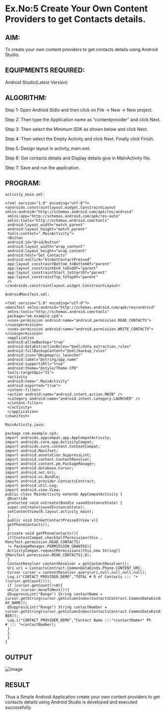 
# Ex.No:5 Create Your Own Content Providers to get Contacts details.


## AIM:

To create your own content providers to get contacts details using Android Studio.

## EQUIPMENTS REQUIRED:

Android Studio(Latest Version)

## ALGORITHM:

Step 1: Open Android Stdio and then click on File -> New -> New project.

Step 2: Then type the Application name as “contentprovider″ and click Next. 

Step 3: Then select the Minimum SDK as shown below and click Next.

Step 4: Then select the Empty Activity and click Next. Finally click Finish.

Step 5: Design layout in activity_main.xml.

Step 6: Get contacts details and Display details give in MainActivity file.

Step 7: Save and run the application.

## PROGRAM:
```
activity_main.xml:

<?xml version="1.0" encoding="utf-8"?>
<androidx.constraintlayout.widget.ConstraintLayout
xmlns:android="http://schemas.android.com/apk/res/android"
 xmlns:app="http://schemas.android.com/apk/res-auto"
 xmlns:tools="http://schemas.android.com/tools"
 android:layout_width="match_parent"
 android:layout_height="match_parent"
 tools:context=".MainActivity">
 <Button
 android:id="@+id/button"
 android:layout_width="wrap_content"
 android:layout_height="wrap_content"
 android:text="Get Contacts"
 android:onClick="btnGetContactPressed"
 app:layout_constraintBottom_toBottomOf="parent"
 app:layout_constraintEnd_toEndOf="parent"
 app:layout_constraintStart_toStartOf="parent"
 app:layout_constraintTop_toTopOf="parent"
 />
</androidx.constraintlayout.widget.ConstraintLayout>

AndroidManifest.xml:

<?xml version="1.0" encoding="utf-8"?>
<manifest xmlns:android="http://schemas.android.com/apk/res/android"
 xmlns:tools="http://schemas.android.com/tools"
 package="om.example.cpd">
 <uses-permission android:name="android.permission.READ_CONTACTS"></usespermission>
 <uses-permission android:name="android.permission.WRITE_CONTACTS"></usespermission>
 <application
 android:allowBackup="true"
 android:dataExtractionRules="@xml/data_extraction_rules"
 android:fullBackupContent="@xml/backup_rules"
 android:icon="@mipmap/ic_launcher"
 android:label="@string/app_name"
 android:supportsRtl="true"
 android:theme="@style/Theme.CPD"
 tools:targetApi="31">
 <activity
 android:name=".MainActivity"
 android:exported="true">
 <intent-filter>
 <action android:name="android.intent.action.MAIN" />
 <category android:name="android.intent.category.LAUNCHER" />
 </intent-filter>
 </activity>
 </application>
</manifest>

MainActivity.java:

package com.example.cpd;
import androidx.appcompat.app.AppCompatActivity;
import androidx.core.app.ActivityCompat;
import androidx.core.content.ContextCompat;
import android.Manifest;
import android.annotation.SuppressLint;
import android.content.ContentResolver;
import android.content.pm.PackageManager;
import android.database.Cursor;
import android.net.Uri;
import android.os.Bundle;
import android.provider.ContactsContract;
import android.util.Log;
import android.view.View;
public class MainActivity extends AppCompatActivity {
 @Override
 protected void onCreate(Bundle savedInstanceState) {
 super.onCreate(savedInstanceState);
 setContentView(R.layout.activity_main);
 }
 public void btnGetContactPressed(View v){
 getPhoneContacts();
 }
 private void getPhoneContacts(){
 if(ContextCompat.checkSelfPermission(this ,
Manifest.permission.READ_CONTACTS)
 != PackageManager.PERMISSION_GRANTED){
 ActivityCompat.requestPermissions(this,new String[]
{Manifest.permission.READ_CONTACTS},0);
 }
 ContentResolver contentResolver = getContentResolver();
 Uri uri = ContactsContract.CommonDataKinds.Phone.CONTENT_URI;
 Cursor cursor = contentResolver.query(uri,null,null,null,null);
 Log.i("CONTACT_PROVIDER_DEMO","TOTAL # O of Contacts ::: "+
(cursor.getCount()));
 if (cursor.getCount()>0){
 while (cursor.moveToNext()){
 @SuppressLint("Range") String contactName =
cursor.getString(cursor.getColumnIndex(ContactsContract.CommonDataKinds.Phone.DISPL
AY_NAME));
 @SuppressLint("Range") String contactNumber =
cursor.getString(cursor.getColumnIndex(ContactsContract.CommonDataKinds.Phone.NUM
BER));
 Log.i("CONTACT_PROVIDER_DEMO","Contact Name :::"+contactName+" Ph
# ::: "+contactNumber);
 }
 }
 }
}
```

## OUTPUT

![image](https://github.com/elakiet/Mobile-Application-Development/assets/133135881/7673d31a-6738-4a3e-afd6-8893c21d4304)



## RESULT
Thus a Simple Android Application create your own content providers to get contacts details using Android Studio is developed and executed successfully.
